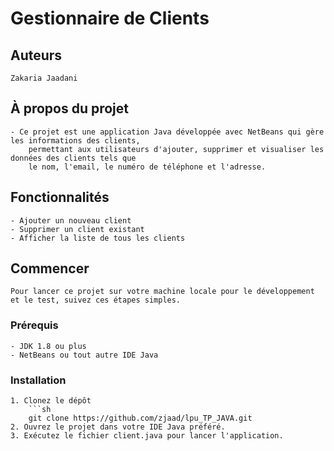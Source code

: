 
# Gestionnaire de Clients

## Auteurs
    Zakaria Jaadani 

## À propos du projet
    - Ce projet est une application Java développée avec NetBeans qui gère les informations des clients, 
        permettant aux utilisateurs d'ajouter, supprimer et visualiser les données des clients tels que
        le nom, l'email, le numéro de téléphone et l'adresse.

## Fonctionnalités
    - Ajouter un nouveau client
    - Supprimer un client existant
    - Afficher la liste de tous les clients

## Commencer
    Pour lancer ce projet sur votre machine locale pour le développement et le test, suivez ces étapes simples.

### Prérequis
    - JDK 1.8 ou plus
    - NetBeans ou tout autre IDE Java

### Installation
    1. Clonez le dépôt
        ```sh
        git clone https://github.com/zjaad/lpu_TP_JAVA.git
    2. Ouvrez le projet dans votre IDE Java préféré.
    3. Exécutez le fichier client.java pour lancer l'application.